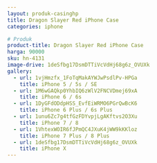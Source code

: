 ```yaml
---
layout: produk-casinghp
title: Dragon Slayer Red iPhone Case
categories: iphone

# Produk
product-title: Dragon Slayer Red iPhone Case
harga: 90000
sku: hn-4131
image-drive: 1deSfbg17DsmDTTiVcVdHj68g6z_OVUXk
gallery:
  - url: 1vjHmzfx_1FoTqMakAYWJwPsdlPv-HPGa
    title: iPhone 5 / 5s / SE
  - url: 1M6wGAQkp0YhbIQ6zWlV2FNCVDmej69xA
    title: iPhone 6 / 6s
  - url: 1DyGFdODdpHSS_EvfEiWRMO6PGrQwBcK6
    title: iPhone 6 Plus / 6s Plus
  - url: 1unu6Zc7g4tfGzFDYvpjLgAKftvs2O3Xu
    title: iPhone 7 / 8
  - url: 1VhtexWOIR6fJPmQC4JXuK4jWW9kKKloz
    title: iPhone 7 Plus / 8 Plus
  - url: 1deSfbg17DsmDTTiVcVdHj68g6z_OVUXk
    title: iPhone X
---
```

